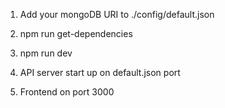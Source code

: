 1) Add your mongoDB URI to ./config/default.json

2) npm run get-dependencies

3) npm run dev

4) API server start up on default.json port

5) Frontend on port 3000